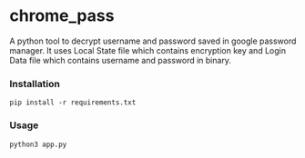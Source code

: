# chrome_pass

A python tool to decrypt username and password saved in google password manager. It uses Local State file which contains encryption key and Login Data file which contains username and password in binary.


### Installation
```
pip install -r requirements.txt
```

### Usage 
```
python3 app.py
```
